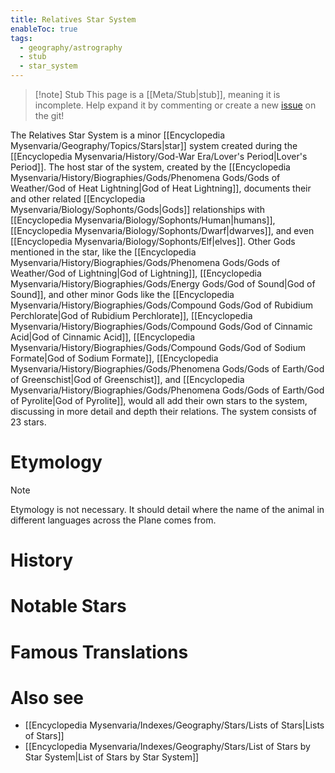 ```yaml
---
title: Relatives Star System
enableToc: true
tags:
  - geography/astrography
  - stub
  - star_system
---
```


> [!note] Stub
> This page is a [[Meta/Stub|stub]], meaning it is incomplete. Help expand it by commenting or create a new [issue](https://github.com/RagtimeGal/quartz--encyclopedia-mysenvaria/issues/new/choose) on the git!


The Relatives Star System is a minor [[Encyclopedia Mysenvaria/Geography/Topics/Stars|star]] system created during the [[Encyclopedia Mysenvaria/History/God-War Era/Lover's Period|Lover's Period]]. The host star of the system, created by the [[Encyclopedia Mysenvaria/History/Biographies/Gods/Phenomena Gods/Gods of Weather/God of Heat Lightning|God of Heat Lightning]], documents their and other related [[Encyclopedia Mysenvaria/Biology/Sophonts/Gods|Gods]] relationships with [[Encyclopedia Mysenvaria/Biology/Sophonts/Human|humans]], [[Encyclopedia Mysenvaria/Biology/Sophonts/Dwarf|dwarves]], and even [[Encyclopedia Mysenvaria/Biology/Sophonts/Elf|elves]]. Other Gods mentioned in the star, like the [[Encyclopedia Mysenvaria/History/Biographies/Gods/Phenomena Gods/Gods of Weather/God of Lightning|God of Lightning]], [[Encyclopedia Mysenvaria/History/Biographies/Gods/Energy Gods/God of Sound|God of Sound]], and other minor Gods like the [[Encyclopedia Mysenvaria/History/Biographies/Gods/Compound Gods/God of Rubidium Perchlorate|God of Rubidium Perchlorate]], [[Encyclopedia Mysenvaria/History/Biographies/Gods/Compound Gods/God of Cinnamic Acid|God of Cinnamic Acid]], [[Encyclopedia Mysenvaria/History/Biographies/Gods/Compound Gods/God of Sodium Formate|God of Sodium Formate]], [[Encyclopedia Mysenvaria/History/Biographies/Gods/Phenomena Gods/Gods of Earth/God of Greenschist|God of Greenschist]], and [[Encyclopedia Mysenvaria/History/Biographies/Gods/Phenomena Gods/Gods of Earth/God of Pyrolite|God of Pyrolite]], would all add their own stars to the system, discussing in more detail and depth their relations. The system consists of 23 stars.
# Etymology

> [!note]
> Etymology is not necessary. It should detail where the name of the animal in different languages across the Plane comes from.
# History

# Notable Stars

# Famous Translations

# Also see
- [[Encyclopedia Mysenvaria/Indexes/Geography/Stars/Lists of Stars|Lists of Stars]]
- [[Encyclopedia Mysenvaria/Indexes/Geography/Stars/List of Stars by Star System|List of Stars by Star System]]
